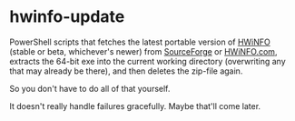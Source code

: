 # hwinfo-update
PowerShell scripts that fetches the latest portable version of [HWiNFO](https://www.hwinfo.com) (stable or beta, whichever's newer) from [SourceForge](https://sourceforge.net/) or [HWiNFO.com](https://www.hwinfo.com/), extracts the 64-bit exe into the current working directory (overwriting any that may already be there), and then deletes the zip-file again.

So you don't have to do all of that yourself.

It doesn't really handle failures gracefully. Maybe that'll come later.
